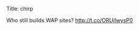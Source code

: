 Title: chirp

Who still builds WAP sites? <a href="http://t.co/ORUjIwysP0">http://t.co/ORUjIwysP0</a>
